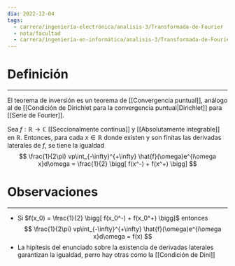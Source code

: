 ```yaml
---
dia: 2022-12-04
tags:
  - carrera/ingeniería-electrónica/analisis-3/Transformada-de-Fourier
  - nota/facultad
  - carrera/ingeniería-en-informática/analisis-3/Transformada-de-Fourier
---
```

# Definición
---
El teorema de inversión es un teorema de [[Convergencia puntual]], análogo al de [[Condición de Dirichlet para la convergencia puntual|Dirichlet]] para [[Serie de Fourier]]. 

Sea $f : \mathbb{R} \to \mathbb{C}$ [[Seccionalmente continua]] y [[Absolutamente integrable]] en $\mathbb{R}$. Entonces, para cada $x \in \mathbb{R}$ donde existen y son finitas las derivadas laterales de $f$, se tiene la igualdad $$ \frac{1}{2\pi} vp\int_{-\infty}^{+\infty} \hat{f}(\omega)e^{i\omega x}d\omega = \frac{1}{2} \bigg[ f(x^-) + f(x^+) \bigg] $$

# Observaciones
---
* Si $f(x_0) = \frac{1}{2} \bigg[ f(x_0^-) + f(x_0^+) \bigg]$ entonces $$  \frac{1}{2\pi} vp\int_{-\infty}^{+\infty} \hat{f}(\omega)e^{i\omega x}d\omega = f(x) $$
* La hipítesis del enunciado sobre la existencia de derivadas laterales garantizan la igualdad, perro hay otras como la [[Condición de Dini]]